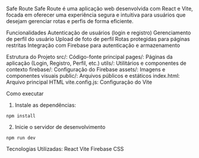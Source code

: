 Safe Route
Safe Route é uma aplicação web desenvolvida com React e Vite, focada em oferecer uma experiência segura e intuitiva para usuários que desejam gerenciar rotas e perfis de forma eficiente.

Funcionalidades
Autenticação de usuários (login e registro)
Gerenciamento de perfil do usuário
Upload de foto de perfil
Rotas protegidas para páginas restritas
Integração com Firebase para autenticação e armazenamento

Estrutura do Projeto
src/: Código-fonte principal
pages/: Páginas da aplicação (Login, Registro, Perfil, etc.)
utils/: Utilitários e componentes de contexto
firebase/: Configuração do Firebase
assets/: Imagens e componentes visuais
public/: Arquivos públicos e estáticos
index.html: Arquivo principal HTML
vite.config.js: Configuração do Vite

Como executar

1. Instale as dependências:
```
npm install
```

2. Inicie o servidor de desenvolvimento
```
npm run dev
```

Tecnologias Utilizadas:
React
Vite
Firebase
CSS
